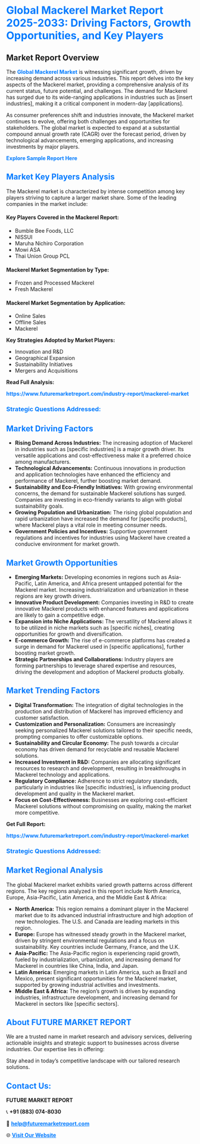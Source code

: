 <h1 style="color: #007BFF;">Global Mackerel Market Report 2025-2033: Driving Factors, Growth Opportunities, and Key Players</h1>

<section id="overview">
<h2>Market Report Overview</h2>
<p>The <a href="https://www.futuremarketreport.com/industry-report/mackerel-market" style="color: #007BFF; text-decoration: none;"><strong>Global Mackerel Market</strong></a> is witnessing significant growth, driven by increasing demand across various industries. This report delves into the key aspects of the Mackerel market, providing a comprehensive analysis of its current status, future potential, and challenges. The demand for Mackerel has surged due to its wide-ranging applications in industries such as [insert industries], making it a critical component in modern-day [applications].</p>
<p>As consumer preferences shift and industries innovate, the Mackerel market continues to evolve, offering both challenges and opportunities for stakeholders. The global market is expected to expand at a substantial compound annual growth rate (CAGR) over the forecast period, driven by technological advancements, emerging applications, and increasing investments by major players.</p>
</section>

<section id="overview">
<p><a href="https://www.futuremarketreport.com/request-sample/reportId=112370" style="color: #007BFF; text-decoration: none;"><strong>Explore Sample Report Here</strong></a></p>
</section>

<section id="key-players">
<h2 style="color: #007BFF;">Market Key Players Analysis</h2>
<p>The Mackerel market is characterized by intense competition among key players striving to capture a larger market share. Some of the leading companies in the market include:</p>
<h4>Key Players Covered in the Mackerel Report:</h4>
<ul><li>Bumble Bee Foods, LLC</li><li>NISSUI</li><li>Maruha Nichiro Corporation</li><li>Mowi ASA</li><li>Thai Union Group PCL</li></ul>
<h4>Mackerel Market Segmentation by Type:</h4>
<ul><li>Frozen and Processed Mackerel</li><li>Fresh Mackerel</li></ul>

<h4>Mackerel Market Segmentation by Application:</h4>
<ul><li>Online Sales</li><li>Offline Sales</li><li>Mackerel</li></ul>
<p><strong>Key Strategies Adopted by Market Players:</strong></p>
<ul>
<li>Innovation and R&D</li>
<li>Geographical Expansion</li>
<li>Sustainability Initiatives</li>
<li>Mergers and Acquisitions</li>
</ul>
</section>

<section>
<p><strong>Read Full Analysis: </strong></p><a href="https://www.futuremarketreport.com/industry-report/mackerel-market" style="color: #007BFF; text-decoration: none;"><strong>https://www.futuremarketreport.com/industry-report/mackerel-market</strong></a>
<h3 style="color: #007BFF;">Strategic Questions Addressed:</h3>
</section>

<section id="driving-factors">
<h2 style="color: #007BFF;">Market Driving Factors</h2>
<ul>
<li><strong>Rising Demand Across Industries:</strong> The increasing adoption of Mackerel in industries such as [specific industries] is a major growth driver. Its versatile applications and cost-effectiveness make it a preferred choice among manufacturers.</li>
<li><strong>Technological Advancements:</strong> Continuous innovations in production and application technologies have enhanced the efficiency and performance of Mackerel, further boosting market demand.</li>
<li><strong>Sustainability and Eco-Friendly Initiatives:</strong> With growing environmental concerns, the demand for sustainable Mackerel solutions has surged. Companies are investing in eco-friendly variants to align with global sustainability goals.</li>
<li><strong>Growing Population and Urbanization:</strong> The rising global population and rapid urbanization have increased the demand for [specific products], where Mackerel plays a vital role in meeting consumer needs.</li>
<li><strong>Government Policies and Incentives:</strong> Supportive government regulations and incentives for industries using Mackerel have created a conducive environment for market growth.</li>
</ul>
</section>

<section id="growth-opportunities">
<h2 style="color: #007BFF;">Market Growth Opportunities</h2>
<ul>
<li><strong>Emerging Markets:</strong> Developing economies in regions such as Asia-Pacific, Latin America, and Africa present untapped potential for the Mackerel market. Increasing industrialization and urbanization in these regions are key growth drivers.</li>
<li><strong>Innovative Product Development:</strong> Companies investing in R&D to create innovative Mackerel products with enhanced features and applications are likely to gain a competitive edge.</li>
<li><strong>Expansion into Niche Applications:</strong> The versatility of Mackerel allows it to be utilized in niche markets such as [specific niches], creating opportunities for growth and diversification.</li>
<li><strong>E-commerce Growth:</strong> The rise of e-commerce platforms has created a surge in demand for Mackerel used in [specific applications], further boosting market growth.</li>
<li><strong>Strategic Partnerships and Collaborations:</strong> Industry players are forming partnerships to leverage shared expertise and resources, driving the development and adoption of Mackerel products globally.</li>
</ul>
</section>

<section id="trending-factors">
<h2 style="color: #007BFF;">Market Trending Factors</h2>
<ul>
<li><strong>Digital Transformation:</strong> The integration of digital technologies in the production and distribution of Mackerel has improved efficiency and customer satisfaction.</li>
<li><strong>Customization and Personalization:</strong> Consumers are increasingly seeking personalized Mackerel solutions tailored to their specific needs, prompting companies to offer customizable options.</li>
<li><strong>Sustainability and Circular Economy:</strong> The push towards a circular economy has driven demand for recyclable and reusable Mackerel solutions.</li>
<li><strong>Increased Investment in R&D:</strong> Companies are allocating significant resources to research and development, resulting in breakthroughs in Mackerel technology and applications.</li>
<li><strong>Regulatory Compliance:</strong> Adherence to strict regulatory standards, particularly in industries like [specific industries], is influencing product development and quality in the Mackerel market.</li>
<li><strong>Focus on Cost-Effectiveness:</strong> Businesses are exploring cost-efficient Mackerel solutions without compromising on quality, making the market more competitive.</li>
</ul>
</section>

<section>
<p><strong>Get Full Report: </strong></p><a href="https://www.futuremarketreport.com/industry-report/mackerel-market" style="color: #007BFF; text-decoration: none;"><strong>https://www.futuremarketreport.com/industry-report/mackerel-market</strong></a>
<h3 style="color: #007BFF;">Strategic Questions Addressed:</h3>
</section>


<section id="regional-analysis">
<h2 style="color: #007BFF;">Market Regional Analysis</h2>
<p>The global Mackerel market exhibits varied growth patterns across different regions. The key regions analyzed in this report include North America, Europe, Asia-Pacific, Latin America, and the Middle East & Africa:</p>
<ul>
<li><strong>North America:</strong> This region remains a dominant player in the Mackerel market due to its advanced industrial infrastructure and high adoption of new technologies. The U.S. and Canada are leading markets in this region.</li>
<li><strong>Europe:</strong> Europe has witnessed steady growth in the Mackerel market, driven by stringent environmental regulations and a focus on sustainability. Key countries include Germany, France, and the U.K.</li>
<li><strong>Asia-Pacific:</strong> The Asia-Pacific region is experiencing rapid growth, fueled by industrialization, urbanization, and increasing demand for Mackerel in countries like China, India, and Japan.</li>
<li><strong>Latin America:</strong> Emerging markets in Latin America, such as Brazil and Mexico, present significant opportunities for the Mackerel market, supported by growing industrial activities and investments.</li>
<li><strong>Middle East & Africa:</strong> The region’s growth is driven by expanding industries, infrastructure development, and increasing demand for Mackerel in sectors like [specific sectors].</li>
</ul>
</section>

<footer>
<h2 style="color: #007BFF;">About FUTURE MARKET REPORT</h2>
<p>We are a trusted name in market research and advisory services, delivering actionable insights and strategic support to businesses across diverse industries. Our expertise lies in offering:</p>

<p>Stay ahead in today’s competitive landscape with our tailored research solutions.</p>

<h2 style="color: #007BFF;">Contact Us:</h2>
<p><strong>FUTURE MARKET REPORT</strong></p>
<p>📞 <strong>+91 (883) 074-8030</strong></p>
<p>📧 <strong><a href="mailto:help@futuremarketreport.com" style="color: #007BFF;">help@futuremarketreport.com</a></strong></p>
<p>🌐 <strong><a href="https://www.futuremarketreport.com/" style="color: #007BFF;">Visit Our Website</a></strong></p>
</footer>